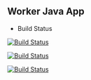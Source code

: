 ## Worker Java App
  * Build Status

 [![Build Status](http://34.83.96.170:8080/buildStatus/icon?job=instavote%2Fworker-build)](http://34.83.96.170:8080/user/admin/my-views/view/all/job/instavote/job/worker-build/) 

 [![Build Status](http://34.83.96.170:8080/buildStatus/icon?job=instavote%2Fworker-test&subject=UnitTest)](http://34.83.96.170:8080/user/admin/my-views/view/all/job/instavote/job/worker-test/)

 [![Build Status](http://34.83.96.170:8080/buildStatus/icon?job=instavote%2Fworker-package&subject=Package)](http://34.83.96.170:8080/user/admin/my-views/view/all/job/instavote/job/worker-package/)  
